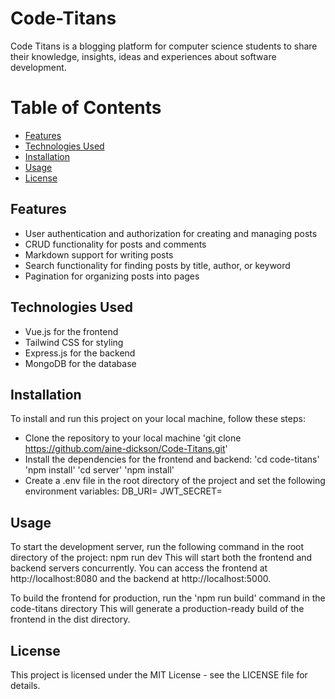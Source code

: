 # Code-Titans
Code Titans is a blogging platform for computer science students to share their knowledge, insights, ideas and experiences about software development.

# Table of Contents
- [Features](#Features)
- [Technologies Used](#Technologies-Used)
- [Installation](#Installation)
- [Usage](#Usage)
- [License](#License)

## Features
- User authentication and authorization for creating and managing posts
- CRUD functionality for posts and comments
- Markdown support for writing posts
- Search functionality for finding posts by title, author, or keyword
- Pagination for organizing posts into pages

## Technologies Used
- Vue.js for the frontend
- Tailwind CSS for styling
- Express.js for the backend
- MongoDB for the database

## Installation
To install and run this project on your local machine, follow these steps:
- Clone the repository to your local machine 'git clone https://github.com/aine-dickson/Code-Titans.git'
- Install the dependencies for the frontend and backend:
'cd code-titans'
'npm install'
'cd server'
'npm install'
- Create a .env file in the root directory of the project and set the following environment variables:
DB_URI=<your-mongodb-uri>
JWT_SECRET=<your-jwt-secret>

## Usage
To start the development server, run the following command in the root directory of the project:
npm run dev
This will start both the frontend and backend servers concurrently. You can access the frontend at http://localhost:8080 and the backend at http://localhost:5000.

To build the frontend for production, run the 'npm run build' command in the code-titans directory
This will generate a production-ready build of the frontend in the dist directory.

## License
This project is licensed under the MIT License - see the LICENSE file for details.

